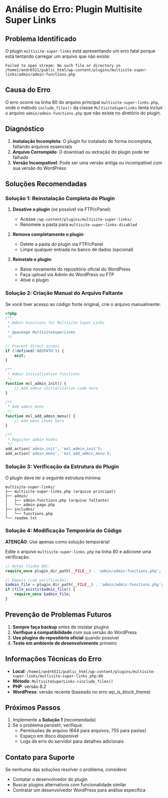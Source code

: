 # Análise do Erro: Plugin Multisite Super Links

## Problema Identificado

O plugin `multisite-super-links` está apresentando um erro fatal porque está tentando carregar um arquivo que não existe:

```
Failed to open stream: No such file or directory in /home1/andr6521/public_html/wp-content/plugins/multisite-super-links/admin/admin-functions.php
```

## Causa do Erro

O erro ocorre na linha 80 do arquivo principal `multisite-super-links.php`, onde o método `include_files()` da classe `MultisiteSuperLinks` tenta incluir o arquivo `admin/admin-functions.php` que não existe no diretório do plugin.

## Diagnóstico

1. **Instalação Incompleta**: O plugin foi instalado de forma incompleta, faltando arquivos essenciais
2. **Arquivo Corrompido**: O download ou extração do plugin pode ter falhado
3. **Versão Incompatível**: Pode ser uma versão antiga ou incompatível com sua versão do WordPress

## Soluções Recomendadas

### Solução 1: Reinstalação Completa do Plugin

1. **Desative o plugin** (se possível via FTP/cPanel):
   - Acesse `/wp-content/plugins/multisite-super-links/`
   - Renomeie a pasta para `multisite-super-links-disabled`

2. **Remova completamente o plugin**:
   - Delete a pasta do plugin via FTP/cPanel
   - Limpe qualquer entrada no banco de dados (opcional)

3. **Reinstale o plugin**:
   - Baixe novamente do repositório oficial do WordPress
   - Faça upload via Admin do WordPress ou FTP
   - Ative o plugin

### Solução 2: Criação Manual do Arquivo Faltante

Se você tiver acesso ao código fonte original, crie o arquivo manualmente:

```php
<?php
/**
 * Admin Functions for Multisite Super Links
 * 
 * @package MultisiteSuperLinks
 */

// Prevent direct access
if (!defined('ABSPATH')) {
    exit;
}

/**
 * Admin initialization functions
 */
function msl_admin_init() {
    // Add admin initialization code here
}

/**
 * Add admin menu
 */
function msl_add_admin_menu() {
    // Add menu items here
}

/**
 * Register admin hooks
 */
add_action('admin_init', 'msl_admin_init');
add_action('admin_menu', 'msl_add_admin_menu');
```

### Solução 3: Verificação da Estrutura do Plugin

O plugin deve ter a seguinte estrutura mínima:

```
multisite-super-links/
├── multisite-super-links.php (arquivo principal)
├── admin/
│   ├── admin-functions.php (arquivo faltante)
│   └── admin-page.php
├── includes/
│   └── functions.php
└── readme.txt
```

### Solução 4: Modificação Temporária do Código

**ATENÇÃO**: Use apenas como solução temporária!

Edite o arquivo `multisite-super-links.php` na linha 80 e adicione uma verificação:

```php
// Antes (linha 80):
require_once plugin_dir_path(__FILE__) . 'admin/admin-functions.php';

// Depois (com verificação):
$admin_file = plugin_dir_path(__FILE__) . 'admin/admin-functions.php';
if (file_exists($admin_file)) {
    require_once $admin_file;
}
```

## Prevenção de Problemas Futuros

1. **Sempre faça backup** antes de instalar plugins
2. **Verifique a compatibilidade** com sua versão do WordPress
3. **Use plugins do repositório oficial** quando possível
4. **Teste em ambiente de desenvolvimento** primeiro

## Informações Técnicas do Erro

- **Local**: `/home1/andr6521/public_html/wp-content/plugins/multisite-super-links/multisite-super-links.php:80`
- **Método**: `MultisiteSuperLinks->include_files()`
- **PHP**: versão 8.2
- **WordPress**: versão recente (baseado no erro wp_is_block_theme)

## Próximos Passos

1. Implemente a **Solução 1** (recomendada)
2. Se o problema persistir, verifique:
   - Permissões de arquivo (644 para arquivos, 755 para pastas)
   - Espaço em disco disponível
   - Logs de erro do servidor para detalhes adicionais

## Contato para Suporte

Se nenhuma das soluções resolver o problema, considere:
- Contatar o desenvolvedor do plugin
- Buscar plugins alternativos com funcionalidade similar
- Contratar um desenvolvedor WordPress para análise específica